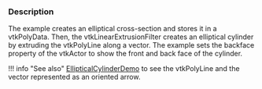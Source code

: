 ### Description
The example creates an elliptical cross-section and stores it in a vtkPolyData. Then, the vtkLinearExtrusionFilter creates an elliptical cylinder by extruding the vtkPolyLine along a vector.  The example sets the backface property of the vtkActor to show the front and back face of the cylinder.

!!! info "See also"
    [EllipticalCylinderDemo](/Python/GeometricObjects/EllipticalCylinderDemo) to see the vtkPolyLine and the vector represented as an oriented arrow.
